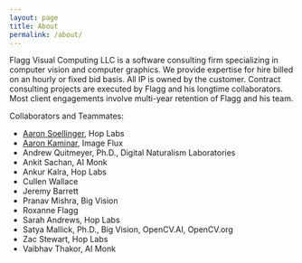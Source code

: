 ```yaml
---
layout: page
title: About
permalink: /about/
---
```


Flagg Visual Computing LLC is a software consulting firm specializing in computer vision and computer graphics.
We provide expertise for hire billed on an hourly or fixed bid basis.  All IP is owned by the customer.
Contract consulting projects are executed by Flagg and his longtime collaborators.  Most client engagements involve multi-year
retention of Flagg and his team.

Collaborators and Teammates:

- [Aaron Soellinger](https://www.linkedin.com/in/aaronsoellinger/), Hop Labs
- [Aaron Kaminar](https://www.linkedin.com/in/aaron-kaminar-1a007953/), Image Flux
- Andrew Quitmeyer, Ph.D., Digital Naturalism Laboratories
- Ankit Sachan, AI Monk
- Ankur Kalra, Hop Labs
- Cullen Wallace
- Jeremy Barrett
- Pranav Mishra, Big Vision 
- Roxanne Flagg
- Sarah Andrews, Hop Labs
- Satya Mallick, Ph.D., Big Vision, OpenCV.AI, OpenCV.org
- Zac Stewart, Hop Labs
- Vaibhav Thakor, AI Monk
